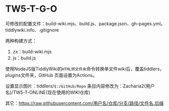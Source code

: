 # TW5-T-G-O

可修改的配置文件：build-wiki.mjs、build.js、package.json、gh-pages.yml。  tiddlywiki.info、.gitignore

两种构建方式：
1. zx：build-wiki.mjs
2. js：build.js

使用NodeJS版TiddlyWiki的`HTML转文件夹`命令转换单文件wiki后，覆盖tiddlers，plugins文件夹，GitHub 页面设置为Actions。

设置显示图片：tiddlers/`$:/GitHub/Repo` 条目内容修改为：Zacharia2(用户名)/TW5-T-ONLINE(现在使用的WIKI仓库)

其它：https://raw.githubusercontent.com/用户名/仓库/分支/路径/文件名.后缀